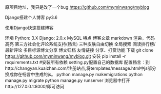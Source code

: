 原项目地址，我只是改了一个bug
https://github.com/myminwang/myblog

Django搭建个人博客
py3.6  

使用Django快速搭建博客

环境
Python: 3.X
Django: 2.0.x
MySQL
特点
博客文章 markdown 渲染，代码高亮
第三方社会化评论系统支持(畅言)
三种皮肤自由切换
全局搜索
阅读排行榜/最新评论
多目标源博文分享
博文归档
友情链接
分享、打赏功能
下载
git clone https://github.com/myminwang/myblog.git
安装
pip install -r requirements.txt  #安装所有依赖
setting.py配置自己的数据库
配置畅言：到http://changyan.kuaizhan.com/注册站点,将templates/message.html中js部分换成你在畅言中生成的js。
python manage.py makemigrations
python manage.py migrate
python manage.py runserver
浏览器中打开http://127.0.0.1:8000/即可访问
